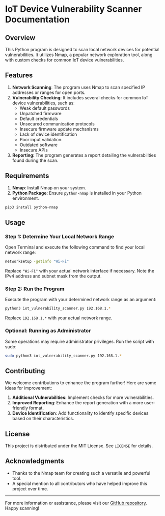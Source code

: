 # IoT Device Vulnerability Scanner Documentation

## Overview

This Python program is designed to scan local network devices for potential vulnerabilities. It utilizes Nmap, a popular network exploration tool, along with custom checks for common IoT device vulnerabilities.

## Features

1. **Network Scanning**: The program uses Nmap to scan specified IP addresses or ranges for open ports.
2. **Vulnerability Checking**: It includes several checks for common IoT device vulnerabilities, such as:
   - Weak default passwords
   - Unpatched firmware
   - Default credentials
   - Unsecured communication protocols
   - Insecure firmware update mechanisms
   - Lack of device identification
   - Poor input validation
   - Outdated software
   - Insecure APIs
3. **Reporting**: The program generates a report detailing the vulnerabilities found during the scan.

## Requirements

1. **Nmap**: Install Nmap on your system.
2. **Python Package**: Ensure `python-nmap` is installed in your Python environment.

```bash
pip3 install python-nmap
```

## Usage

### Step 1: Determine Your Local Network Range

Open Terminal and execute the following command to find your local network range:

```bash
networksetup -getinfo "Wi-Fi"
```

Replace `"Wi-Fi"` with your actual network interface if necessary. Note the IPv4 address and subnet mask from the output.

### Step 2: Run the Program

Execute the program with your determined network range as an argument:

```bash
python3 iot_vulnerability_scanner.py 192.168.1.*
```

Replace `192.168.1.*` with your actual network range.

### Optional: Running as Administrator

Some operations may require administrator privileges. Run the script with sudo:

```bash
sudo python3 iot_vulnerability_scanner.py 192.168.1.*
```

## Contributing

We welcome contributions to enhance the program further! Here are some ideas for improvement:

1. **Additional Vulnerabilities**: Implement checks for more vulnerabilities.
2. **Improved Reporting**: Enhance the report generation with a more user-friendly format.
3. **Device Identification**: Add functionality to identify specific devices based on their characteristics.

## License

This project is distributed under the MIT License. See `LICENSE` for details.

## Acknowledgments

- Thanks to the Nmap team for creating such a versatile and powerful tool.
- A special mention to all contributors who have helped improve this project over time.

---

For more information or assistance, please visit our [GitHub repository](https://github.com/yourusername/iot-vulnerability-scanner). Happy scanning!
